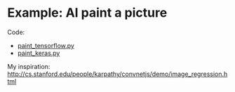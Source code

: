 # Example: AI paint a picture

Code:

* [paint_tensorflow.py](paint_tensorflow.py)
* [paint_keras.py](paint_keras.py)

My inspiration: http://cs.stanford.edu/people/karpathy/convnetjs/demo/image_regression.html
